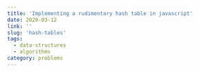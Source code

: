 ```yaml
---
title: 'Implementing a rudimentary hash table in javascript'
date: 2020-03-12
link: ''
slug: 'hash-tables'
tags:
  - data-structures
  - algorithms
category: problems
---
```


<!-- embed:hash-tables.js -->
